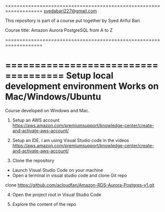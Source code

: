 ===================================================================
syedabari227@gmail.com

This repository is part of a course put together by Syed Ariful Bari

Course title: Amazon Aurora PostgreSQL from A to Z

===================================================================


====================================
Setup local development environment
Works on Mac/Windows/Ubuntu
====================================
Course developed on Windows and Mac.

1. Setup an AWS account
https://aws.amazon.com/premiumsupport/knowledge-center/create-and-activate-aws-account/


2. Setup an IDE. I am using Visual Studio code in the videos
https://aws.amazon.com/premiumsupport/knowledge-center/create-and-activate-aws-account/

3. Clone the repository
* Launch Visual Studio Code on your machine
* Open a terminal in visual studio code and clone Git repo

clone https://github.com/acloudfan/Amazon-RDS-Aurora-Postgres-v1.git

4. Open the project root in Visual Studio Code

5. Explore the content of the repo









